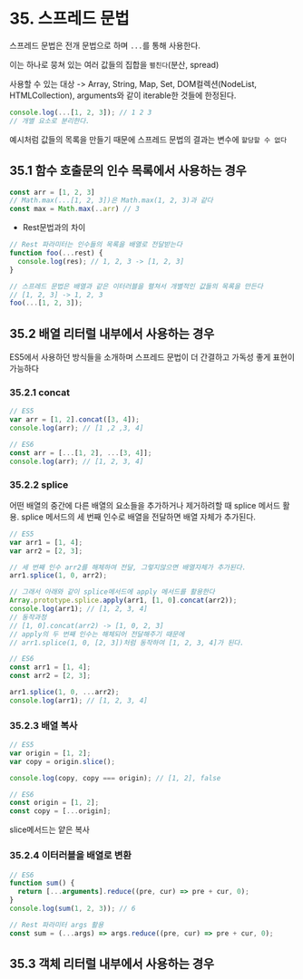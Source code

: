 # 35. 스프레드 문법

스프레드 문법은 전개 문법으로 하며 `...`를 통해 사용한다.

이는 하나로 뭉쳐 있는 여러 값들의 집합을 `펼친다`(분산, spread)

사용할 수 있는 대상 -> Array, String, Map, Set, DOM컬렉션(NodeList, HTMLCollection), arguments와 같이 iterable한 것들에 한정된다.

```javascript
console.log(...[1, 2, 3]); // 1 2 3
// 개별 요소로 분리한다.
```

예시처럼 값들의 목록을 만들기 때문에 스프레드 문법의 결과는 변수에 `할당할 수 없다`

## 35.1 함수 호출문의 인수 목록에서 사용하는 경우

```javascript
const arr = [1, 2, 3]
// Math.max(...[1, 2, 3])은 Math.max(1, 2, 3)과 같다
const max = Math.max(..arr) // 3
```

- Rest문법과의 차이

```javascript
// Rest 파라미터는 인수들의 목록을 배열로 전달받는다
function foo(...rest) {
  console.log(res); // 1, 2, 3 -> [1, 2, 3]
}

// 스프레드 문법은 배열과 같은 이터러블을 펼쳐서 개별적인 값들의 목록을 만든다
// [1, 2, 3] -> 1, 2, 3
foo(...[1, 2, 3]);
```

## 35.2 배열 리터럴 내부에서 사용하는 경우

ES5에서 사용하던 방식들을 소개하며 스프레드 문법이 더 간결하고 가독성 좋게 표현이 가능하다

### 35.2.1 concat

```javascript
// ES5
var arr = [1, 2].concat([3, 4]);
console.log(arr); // [1 ,2 ,3, 4]

// ES6
const arr = [...[1, 2], ...[3, 4]];
console.log(arr); // [1, 2, 3, 4]
```

### 35.2.2 splice

어떤 배열의 중간에 다른 배열의 요소들을 추가하거나 제거하려할 때 splice 메서드 활용. splice 메서드의 세 번째 인수로 배열을 전달하면 배열 자체가 추가된다.

```javascript
// ES5
var arr1 = [1, 4];
var arr2 = [2, 3];

// 세 번째 인수 arr2를 해체하여 전달, 그렇지않으면 배열자체가 추가된다.
arr1.splice(1, 0, arr2);

// 그래서 아래와 같이 splice메서드에 apply 메서드를 활용한다
Array.prototype.splice.apply(arr1, [1, 0].concat(arr2));
console.log(arr1); // [1, 2, 3, 4]
// 동작과정
// [1, 0].concat(arr2) -> [1, 0, 2, 3]
// apply의 두 번째 인수는 해체되어 전달해주기 때문에
// arr1.splice(1, 0, [2, 3])처럼 동작하여 [1, 2, 3, 4]가 된다.

// ES6
const arr1 = [1, 4];
const arr2 = [2, 3];

arr1.splice(1, 0, ...arr2);
console.log(arr1); // [1, 2, 3, 4]
```

### 35.2.3 배열 복사

```javascript
// ES5
var origin = [1, 2];
var copy = origin.slice();

console.log(copy, copy === origin); // [1, 2], false

// ES6
const origin = [1, 2];
const copy = [...origin];
```

slice메서드는 얕은 복사

### 35.2.4 이터러블을 배열로 변환

```javascript
// ES6
function sum() {
  return [...arguments].reduce((pre, cur) => pre + cur, 0);
}
console.log(sum(1, 2, 3)); // 6

// Rest 파라미터 args 활용
const sum = (...args) => args.reduce((pre, cur) => pre + cur, 0);
```

## 35.3 객체 리터럴 내부에서 사용하는 경우

